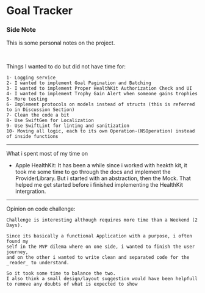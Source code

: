 # Goal Tracker
### Side Note

This is some personal notes on the project.

<br>
    
Things I wanted to do but did not have time for:

    1- Logging service
    2- I wanted to implement Goal Pagination and Batching
    3- I wanted to implement Proper HealthKit Authorization Check and UI
    4- I wanted to implement Trophy Gain Alert when someone gains trophies
    5- More testing
    6- Implement protocols on models instead of structs (this is referred to in Discussion Section)
    7- Clean the code a bit
    8- Use SwiftGen for Localization
    9- Use SwiftLint for linting and sanitization
    10- Moving all logic, each to its own Operation-(NSOperation) instead of inside functions

---

What i spent most of my time on

- Apple HealthKit:
  It has been a while since i worked with heakth kit, it took me some time to go through the docs and implement the ProviderLibrary.
  But i started with an abstraction, then the Mock. 
  That helped me get started before i finished implementing the HealthKit intergration.
 
---

Opinion on code challenge:

    Challenge is interesting although requires more time than a Weekend (2 Days).

    Since its basically a functional Application with a purpose, i often found my 
    self in the MVP dilema where on one side, i wanted to finish the user journey, 
    and on the other i wanted to write clean and separated code for the _reader_ to understand.

    So it took some time to balance the two.
    I also think a small design/layout suggestion would have been helpfull
    to remove any doubts of what is expected to show
